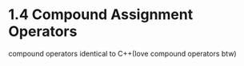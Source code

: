 # 1.4 Compound Assignment Operators

compound operators identical to C++(love compound operators btw)
